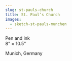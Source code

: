 ```yaml
---
slug: st-pauls-church
title: St. Paul’s Church
images:
  - sketch-st-pauls-munchen
---
```

Pen and ink  
8" × 10.5"

Munich, Germany
